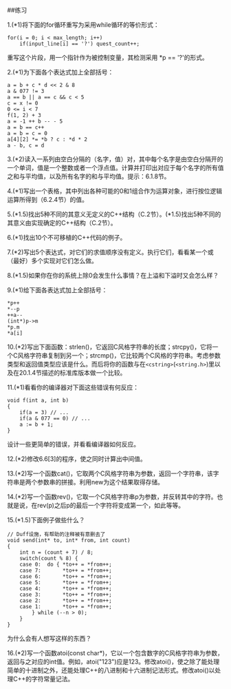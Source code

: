 ##练习

1.(\*1)将下面的for循环重写为采用while循环的等价形式：

    for(i = 0; i < max_length; i++)
        if(input_line[i] == '?') quest_count++;

重写这个片段，用一个指针作为被控制变量，其检测采用 \*p == '?'的形式。

2.(\*1)为下面各个表达式加上全部括号：

    a = b + c * d << 2 & 8
    a & 077 != 3
    a == b || a == c && c < 5
    c = x != 0
    0 <= i < 7
    f(1, 2) + 3
    a = -1 ++ b -- - 5
    a = b == c++
    a = b = c = 0
    a[4][2] *= *b ? c : *d * 2
    a - b, c = d
    
3.(\*2)读入一系列由空白分隔的（名字，值）对，其中每个名字是由空白分隔开的一个单词，值是一个整数或者一个浮点值。计算并打印出对应于每个名字的所有值之和与平均值，以及所有名字的和与平均值。提示：6.1.8节。

4.(\*1)写出一个表格，其中列出各种可能的0和1组合作为运算对象，进行按位逻辑运算所得到（6.2.4节）的值。

5.(\*1.5)找出5种不同的其意义无定义的C++结构（C.2节）。(\*1.5)找出5种不同的其意义由实现确定的C++结构（C.2节）。

6.(\*1)找出10个不可移植的C++代码的例子。

7.(\*2)写出5个表达式，对它们的求值顺序没有定义。执行它们，看看某一个或（最好）多个实现对它们怎么做。

8.(\*1.5)如果你在你的系统上除0会发生什么事情？在上溢和下溢时又会怎么样？

9.(\*1)给下面各表达式加上全部括号：

    *p++
    *--p
    ++a--
    (int*)p->m
    *p.m
    *a[i]

10.(\*2)写出下面函数：strlen()，它返回C风格字符串的长度；strcpy()，它将一个C风格字符串复制到另一个；strcmp()，它比较两个C风格的字符串。考虑参数类型和返回值类型应该是什么。而后将你的函数与在`<cstring>`(`<string.h>`)里以及在20.1.4节描述的标准库版本做一个比较。

11.(\*1)看看你的编译器对下面这些错误有何反应：

    void f(int a, int b)
    {
        if(a = 3) // ...
        if(a & 077 == 0) // ...
        a := b + 1;
    }
设计一些更简单的错误，并看看编译器如何反应。

12.(\*2)修改6.6[3]的程序，使之同时计算出中间值。

13.(\*2)写一个函数cat()，它取两个C风格字符串为参数，返回一个字符串，该字符串是两个参数串的拼接。利用new为这个结果取得存储。

14.(\*2)写一个函数rev()，它取一个C风格字符串p为参数，并反转其中的字符。也就是说，在rev(p)之后p的最后一个字符将变成第一个，如此等等。

15.(\*1.5)下面例子做些什么？

    // Duff设施，有帮助的注释被有意删去了
    void send(int* to, int* from, int count)
    {
        int n = (count + 7) / 8;
        switch(count % 8) {
        case 0:  do { *to++ = *from++;
        case 7:       *to++ = *from++;
        case 6:       *to++ = *from++;
        case 5:       *to++ = *from++;
        case 4:       *to++ = *from++;
        case 3:       *to++ = *from++;
        case 2:       *to++ = *from++;
        case 1:       *to++ = *from++;
            } while (--n > 0);
        }  
    }

为什么会有人想写这样的东西？

16.(\*2)写一个函数atoi(const char*)，它以一个包含数字的C风格字符串为参数，返回与之对应的int值。例如，atoi("123")应是123。修改atoi()，使之除了能处理简单的十进制之外，还能处理C++的八进制和十六进制记法形式。修改atoi()以处理C++的字符常量记法。








